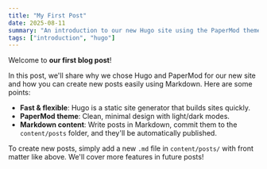 ```yaml
---
title: "My First Post"
date: 2025-08-11
summary: "An introduction to our new Hugo site using the PaperMod theme."
tags: ["introduction", "hugo"]
---
```


Welcome to **our first blog post**!

In this post, we'll share why we chose Hugo and PaperMod for our new site and how you can create new posts easily using Markdown. Here are some points:

- **Fast & flexible**: Hugo is a static site generator that builds sites quickly.
- **PaperMod theme**: Clean, minimal design with light/dark modes.
- **Markdown content**: Write posts in Markdown, commit them to the `content/posts` folder, and they'll be automatically published.

To create new posts, simply add a new `.md` file in `content/posts/` with front matter like above. We'll cover more features in future posts!
